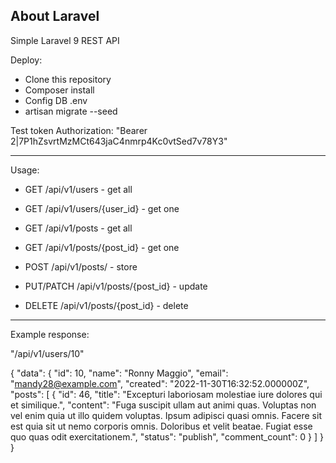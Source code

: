 ## About Laravel

Simple Laravel 9 REST API

Deploy:
- Clone this repository
- Composer install
- Config DB .env
- artisan migrate --seed

Test token Authorization: "Bearer 2|7P1hZsvrtMzMCt643jaC4nmrp4Kc0vtSed7v78Y3"

---
Usage:

* GET	/api/v1/users - get all
* GET	/api/v1/users/{user_id} - get one

* GET	/api/v1/posts - get all
* GET	/api/v1/posts/{post_id} - get one
* POST /api/v1/posts/ - store
* PUT/PATCH /api/v1/posts/{post_id} - update
* DELETE /api/v1/posts/{post_id} - delete
---
Example response:

"/api/v1/users/10"

{
"data": {
"id": 10,
"name": "Ronny Maggio",
"email": "mandy28@example.com",
"created": "2022-11-30T16:32:52.000000Z",
"posts": [
{
"id": 46,
"title": "Excepturi laboriosam molestiae iure dolores qui et similique.",
"content": "Fuga suscipit ullam aut animi quas. Voluptas non vel enim quia ut illo quidem voluptas. Ipsum adipisci quasi omnis. Facere sit est quia sit ut nemo corporis omnis. Doloribus et velit beatae. Fugiat esse quo quas odit exercitationem.",
"status": "publish",
"comment_count": 0
}
]
}
}
